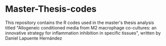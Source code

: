 # Master-Thesis-codes
This repository contains the R codes used in the master's thesis analysis titled "Allogeneic conditioned media from M2 macrophage co-cultures: an innovative strategy for inflammation inhibition in specific tissues", written by Daniel Lapuente Hernández

